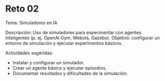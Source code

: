 # Reto 02

Tema: Simuladores en IA

Descripción: Uso de simuladores para experimentar con agentes inteligentes (p. ej. OpenAI Gym, Webots, Gazebo). Objetivo: configurar un entorno de simulación y ejecutar experimentos básicos.

Actividades sugeridas:
- Instalar y configurar un simulador.
- Crear un agente básico y ejecutar episodios.
- Documentar resultados y dificultades de la simulación.